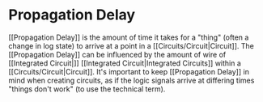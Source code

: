 # Propagation Delay
[[Propagation Delay]] is the amount of time it takes for a "thing" (often a change in log state) to arrive at a point in a [[Circuits/Circuit|Circuit]]. The [[Propagation Delay]] can be influenced by the amount of wire of [[Integrated Circuit|]] [[Integrated Circuit|Integrated Circuits]] within a [[Circuits/Circuit|Circuit]]. It's important to keep [[Propagation Delay]] in mind when creating circuits, as if the logic signals arrive at differing times "things don't work" (to use the technical term).